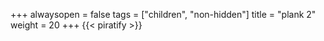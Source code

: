+++
alwaysopen = false
tags = ["children", "non-hidden"]
title = "plank 2"
weight = 20
+++
{{< piratify >}}
